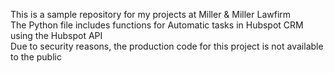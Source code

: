 This is a sample repository for my projects at Miller & Miller Lawfirm <br>
The Python file includes functions for Automatic tasks in Hubspot CRM using the Hubspot API <br>
Due to security reasons, the production code for this project is not available to the public
